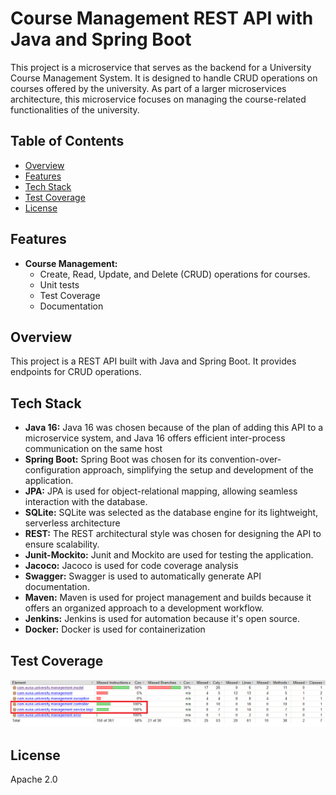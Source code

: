 # Course Management REST API with Java and Spring Boot
This project is a microservice that serves as the backend for a University Course Management System. It is designed to handle CRUD operations on courses offered by the university. As part of a larger microservices architecture, this microservice focuses on managing the course-related functionalities of the university.
## Table of Contents
- [Overview](#overview)
- [Features](#features)
- [Tech Stack](#tech-stack)
- [Test Coverage](#test-coverage)
- [License](#license)

## Features
- **Course Management:**
  - Create, Read, Update, and Delete (CRUD) operations for courses.
  - Unit tests
  - Test Coverage
  - Documentation
  
## Overview
This project is  a REST API built with Java and Spring Boot. It provides endpoints for CRUD operations.

## Tech Stack
- **Java 16:** Java 16 was chosen because of the plan of adding this API to a microservice system, and Java 16 offers efficient inter-process communication on the same host
- **Spring Boot:** Spring Boot was chosen for its convention-over-configuration approach, simplifying the setup and development of the application.
- **JPA:** JPA is used for object-relational mapping, allowing seamless interaction with the database.
- **SQLite:** SQLite was selected as the database engine for its lightweight, serverless architecture
- **REST:** The REST architectural style was chosen for designing the API to ensure scalability.
- **Junit-Mockito:** Junit and Mockito are used for testing the application.
- **Jacoco:** Jacoco is used for code coverage analysis
- **Swagger:** Swagger is used to automatically generate API documentation.
- **Maven:** Maven is used for project management and builds because it offers an organized approach to a development workflow.
- **Jenkins:** Jenkins is used for automation because it's open source.
- **Docker:** Docker is used for containerization

## Test Coverage
![image](img/coverage.png)

## License
Apache 2.0
